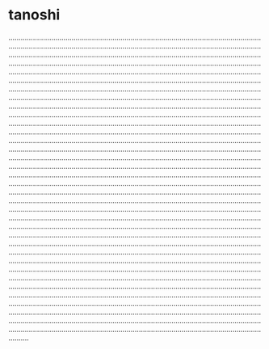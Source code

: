 # tanoshi

..............................................................................................................................................................................................................................................................................................................................................................................................................................................................................................................................................................................................................................................................................................................................................................................................................................................................................................................................................................................................................................................................................................................................................................................................................................................................................................................................................................................................................................................................................................................................................................................................................................................................................................................................................................................................................................................................................................................................................................................................................................................................................................................................................................................................................................................................................................................................................................................................................................................................................................................................................................................................................................................................................................................................................................................................................................................................................................................................................................................................................................................................................................................................................................................................................................................................................................................................................................................................................................................................................................................................................................................................................................................................................................................................................................................................................................................................................................................................................................................................................................................................................................................................................................................................................................................................................................................................................................................................................................................................................................................................
